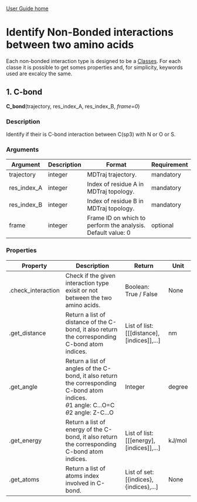 [User Guide home](Manual.md)
# Identify Non-Bonded interactions between two amino acids

Each non-bonded interaction type is designed to be a [Classes](https://docs.python.org/3/tutorial/classes.html).
For each classe it is possible to get somes properties and, for simplicity, keywords used are excalcy the same.


## 1. C-bond

**C_bond**(trajectory, res_index_A, res_index_B, *frame=0*)

### Description
Identify if their is C-bond interaction between C(sp3) with N or O or S.

### Arguments
| Argument | Description | Format | Requirement |
| -------- | --- | --- | --- |
| trajectory  | integer | MDTraj trajectory.  | mandatory |
| res_index_A | integer | Index of residue A in MDTraj topology. | mandatory |
| res_index_B | integer | Index of residue B in MDTraj topology. | mandatory |
| frame       | integer | Frame ID on which to perform the analysis. </br> Default value: 0 | optional  |

### Properties
| Property | Description | Return | Unit |
| -------- | --- | --- | --- |
| .check_interaction | Check if the given interaction type exisit or not between the two amino acids. | Boolean: <br/> True / False | None |
| .get_distance      | Return a list of distance of the C-bond, it also return the corresponding C-bond atom indices. | List of list: <br/> [[[distance],[indices]],...] | nm |
| .get_angle         | Return a list of angles of the C-bond, it also return the corresponding C-bond atom indices. <br/> $\theta 1$ angle: C...O=C <br/> $\theta 2$ angle: Z-C...O | Integer | degree |
| .get_energy        | Return a list of energy of the C-bond, it also return the corresponding C-bond atom indices. | List of list: <br/> [[[energy],[indices]],...]  | kJ/mol |
| .get_atoms         | Return a list of atoms index involved in C-bond. | List of set: <br/> [{indices},{indices},...] | None |
